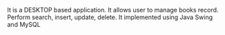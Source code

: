 It is a DESKTOP based application.
It allows user to manage books record. Perform search, insert, update, delete.
It implemented using Java Swing and MySQL
